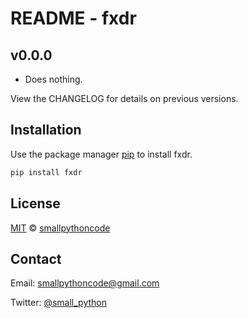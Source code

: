 # README - fxdr

## v0.0.0

* Does nothing.

View the CHANGELOG for details on previous versions.

## Installation

Use the package manager [pip](https://pip.pypa.io/en/stable/) to install fxdr.

```bash
pip install fxdr
```

## License

[MIT](https://choosealicense.com/licenses/mit/) © [smallpythoncode](https://github.com/smallpythoncode/fxdr)

## Contact

Email: smallpythoncode@gmail.com

Twitter: [@small_python](https://twitter.com/small_python)
